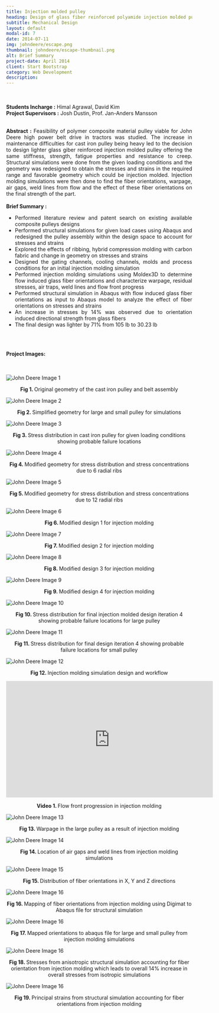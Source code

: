 ```yaml
---
title: Injection molded pulley
heading: Design of glass fiber reinforced polyamide injection molded pulley
subtitle: Mechanical Design
layout: default
modal-id: 7
date: 2014-07-11
img: johndeere/escape.png
thumbnail: johndeere/escape-thumbnail.png
alt: Brief Summary
project-date: April 2014
client: Start Bootstrap
category: Web Development
description:
---
```

<br>
<br>
<div style="text-align: justify">
<b>Students Incharge :</b> Himal Agrawal, David Kim
<br>
<b>Project Supervisors :</b> Josh Dustin, Prof. Jan-Anders Mansson
<br>
<br>


<b>Abstract :</b> Feasibility of polymer composite material pulley viable for John Deere high power belt drive in tractors was studied. The increase in maintenance difficulties for cast iron pulley being heavy led to the decision to design lighter glass giber reinforced injection molded pulley offering the same stiffness, strength, fatigue properties and resistance to creep. Structural simulations were done from the given loading conditions and the geometry was redesigned to obtain the stresses and strains in the required range and favorable geometry which could be injection molded. Injection molding simulations were then done to find the fiber orientations, warpage, air gaps, weld lines from flow and the effect of these fiber orientations on the final strength of the part.
<br>
<br>
<b> Brief Summary :</b>
<ul>
  <li>Performed literature review and patent search on existing available composite pulleys designs</li>
  <li>Performed structural simulations for given load cases using Abaqus and redesigned the pulley assembly within the design space to account for stresses and strains</li>
  <li>Explored the effects of ribbing, hybrid compression molding with carbon fabric and change in geometry on stresses and strains</li>
  <li>Designed the gating channels, cooling channels, molds and process conditions for an initial injection molding simulation</li>
  <li>Performed injection molding simulations using Moldex3D to determine flow induced glass fiber orientations and characterize warpage, residual stresses, air traps, weld lines and flow front progress </li>
  <li>Performed structural simulation in Abaqus with flow induced glass fiber orientations as input to Abaqus model to analyze the effect of fiber orientations on stresses and strains </li>
  <li>An increase in stresses by 14% was observed due to orientation induced directional strength from glass fibers</li>
  <li>The final design was lighter by 71% from 105 lb to 30.23 lb</li>

</ul>

<br>
<br>

<b>Project Images:</b>
<br>
<br>
<br>
<div class="row">
<div class="col-md-8 col-md-offset-2">

<img src="img/portfolio/johndeere/1.png" class="img-responsive img-centered" alt="John Deere Image 1">
<p class="text-muted" align = "center"> <b> Fig 1. </b>Original geometry of the cast iron pulley and belt assembly</p>

<img src="img/portfolio/johndeere/2.png" class="img-responsive img-centered" alt="John Deere Image 2">
<p class="text-muted" align = "center"> <b> Fig 2. </b>Simplified geometry for large and small pulley for simulations</p>

<img src="img/portfolio/johndeere/3.png" class="img-responsive img-centered" alt="John Deere Image 3">
<p class="text-muted" align = "center"> <b> Fig 3. </b>Stress distribution in cast iron pulley for given loading conditions showing probable failure locations</p>

<img src="img/portfolio/johndeere/4.png" class="img-responsive img-centered" alt="John Deere Image 4">
<p class="text-muted" align = "center"> <b> Fig 4. </b>Modified geometry for stress distribution and stress concentrations due to 6 radial ribs</p>

<img src="img/portfolio/johndeere/5.png" class="img-responsive img-centered" alt="John Deere Image 5">
<p class="text-muted" align = "center"> <b> Fig 5. </b>Modified geometry for stress distribution and stress concentrations due to 12 radial ribs</p>

<img src="img/portfolio/johndeere/6.png" class="img-responsive img-centered" alt="John Deere Image 6">
<p class="text-muted" align = "center"> <b> Fig 6. </b>Modified design 1 for injection molding </p>

<img src="img/portfolio/johndeere/7.png" class="img-responsive img-centered" alt="John Deere Image 7">
<p class="text-muted" align = "center"> <b> Fig 7. </b>Modified design 2 for injection molding </p>

<img src="img/portfolio/johndeere/8.png" class="img-responsive img-centered" alt="John Deere Image 8">
<p class="text-muted" align = "center"> <b> Fig 8. </b>Modified design 3 for injection molding </p>

<img src="img/portfolio/johndeere/9.png" class="img-responsive img-centered" alt="John Deere Image 9">
<p class="text-muted" align = "center"> <b> Fig 9. </b>Modified design 4 for injection molding </p>

<img src="img/portfolio/johndeere/10.png" class="img-responsive img-centered" alt="John Deere Image 10">
<p class="text-muted" align = "center"> <b> Fig 10. </b>Stress distribution for final injection molded design iteration 4 showing probable failure locations for large pulley</p>

<img src="img/portfolio/johndeere/11.png" class="img-responsive img-centered" alt="John Deere Image 11">
<p class="text-muted" align = "center"> <b> Fig 11. </b>Stress distribution for final design iteration 4 showing probable failure locations for small pulley</p>

<img src="img/portfolio/johndeere/12.png" class="img-responsive img-centered" alt="John Deere Image 12">
<p class="text-muted" align = "center"> <b> Fig 12. </b>Injection molding simulation design and workflow </p>


<div align = "center">
<iframe width="560" height="315" src="https://www.youtube.com/embed/ovoM6nfpavM" frameborder="0" allow="accelerometer; autoplay; encrypted-media; gyroscope; picture-in-picture" allowfullscreen></iframe>
<p class="text-muted" align = "center"><b> Video 1. </b>Flow front progression in injection molding</p>
</div>


<img src="img/portfolio/johndeere/14.png" class="img-responsive img-centered" alt="John Deere Image 13">
<p class="text-muted" align = "center"> <b> Fig 13. </b>Warpage in the large pulley as a result of injection molding</p>

<img src="img/portfolio/johndeere/15.png" class="img-responsive img-centered" alt="John Deere Image 14">
<p class="text-muted" align = "center"> <b> Fig 14. </b>Location of air gaps and weld lines from injection molding simulations</p>

<img src="img/portfolio/johndeere/16.png" class="img-responsive img-centered" alt="John Deere Image 15">
<p class="text-muted" align = "center"> <b> Fig 15. </b>Distribution of fiber orientations in X, Y and Z directions</p>

<img src="img/portfolio/johndeere/17.png" class="img-responsive img-centered" alt="John Deere Image 16">
<p class="text-muted" align = "center"> <b> Fig 16. </b>Mapping of fiber orientations from injection molding using Digimat to Abaqus file for structural simulation</p>

<img src="img/portfolio/johndeere/18.png" class="img-responsive img-centered" alt="John Deere Image 16">
<p class="text-muted" align = "center"> <b> Fig 17. </b>Mapped orientations to abaqus file for large and small pulley from injection molding simulations</p>

<img src="img/portfolio/johndeere/19.png" class="img-responsive img-centered" alt="John Deere Image 16">
<p class="text-muted" align = "center"> <b> Fig 18. </b>Stresses from anisotropic structural simulation accounting for fiber orientation from injection molding which leads to overall 14% increase in overall stresses from isotropic simulations </p>

<img src="img/portfolio/johndeere/20.png" class="img-responsive img-centered" alt="John Deere Image 16">
<p class="text-muted" align = "center"> <b> Fig 19. </b>Principal strains from structural simulation accounting for fiber orientations from injection molding</p>
</div>




</div>
</div>
